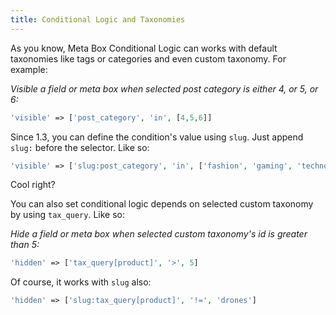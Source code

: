 ```yaml
---
title: Conditional Logic and Taxonomies
---
```


As you know, Meta Box Conditional Logic can works with default taxonomies like tags or categories and even custom taxonomy. For example:

*Visible a field or meta box when selected post category is either 4, or 5, or 6:*

```php
'visible' => ['post_category', 'in', [4,5,6]]
```

Since 1.3, you can define the condition's value using `slug`. Just append `slug:` before the selector. Like so:

```php
'visible' => ['slug:post_category', 'in', ['fashion', 'gaming', 'technology']]
```

Cool right?

You can also set conditional logic depends on selected custom taxonomy by using `tax_query`. Like so:

*Hide a field or meta box when selected custom taxonomy's id is greater than 5:*

```php
'hidden' => ['tax_query[product]', '>', 5]
```

Of course, it works with `slug` also:

```php
'hidden' => ['slug:tax_query[product]', '!=', 'drones']
```
